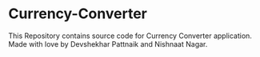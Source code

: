 # Currency-Converter
This Repository contains source code for Currency Converter application.  Made with love by Devshekhar Pattnaik and Nishnaat Nagar.
